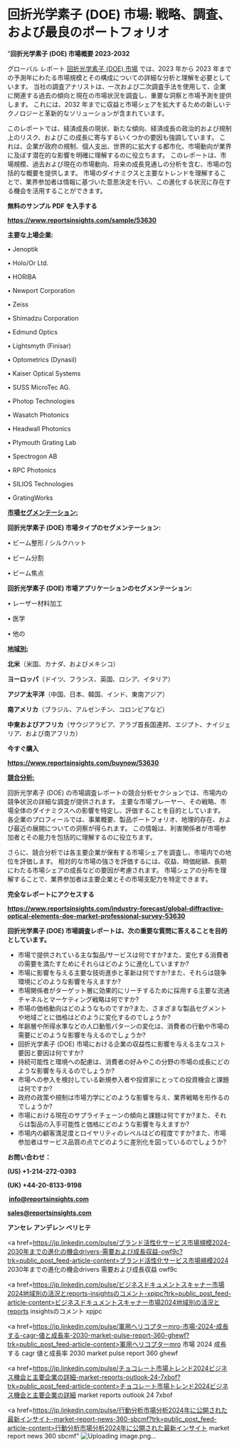 # 回折光学素子 (DOE) 市場: 戦略、調査、および最良のポートフォリオ

"<strong>回折光学素子 (DOE) 市場概要 2023-2032</strong>

グローバル レポート <a href=https://www.reportsinsights.com/sample/53630>回折光学素子 (DOE) 市場</a> では、2023 年から 2023 年までの予測年にわたる市場規模とその構成についての詳細な分析と理解を必要としています。 当社の調査アナリストは、一次および二次調査手法を使用して、企業に関連する過去の傾向と現在の市場状況を調査し、重要な洞察と市場予測を提供します。 これには、2032 年までに収益と市場シェアを拡大​​するための新しいテクノロジーと革新的なソリューションが含まれています。

このレポートでは、経済成長の現状、新たな傾向、経済成長の政治的および規制上のリスク、およびこの成長に寄与するいくつかの要因も強調しています。 これは、企業が政府の規制、個人支出、世界的に拡大する都市化、市場動向が業界に及ぼす潜在的な影響を明確に理解するのに役立ちます。 このレポートは、市場規模、過去および現在の市場動向、将来の成長見通しの分析を含む、市場の包括的な概要を提供します。 市場のダイナミクスと主要なトレンドを理解することで、業界参加者は情報に基づいた意思決定を行い、この進化する状況に存在する機会を活用することができます。

<strong><b>無料のサンプル PDF を入手する</b></strong>

<a href=https://www.reportsinsights.com/sample/53630><strong><u>https://www.reportsinsights.com/sample/53630</u></strong></a>

<strong>主要な上場企業:</strong>

• Jenoptik

• Holo/Or Ltd.

• HORIBA

• Newport Corporation

• Zeiss

• Shimadzu Corporation

• Edmund Optics

• Lightsmyth (Finisar)

• Optometrics (Dynasil)

• Kaiser Optical Systems

• SUSS MicroTec AG.

• Photop Technologies

• Wasatch Photonics

• Headwall Photonics

• Plymouth Grating Lab

• Spectrogon AB

• RPC Photonics

• SILIOS Technologies

• GratingWorks

<strong><u>市場セグメンテーション</u></strong><strong><u>:</u></strong>

<strong>回折光学素子 (DOE) 市場タイプのセグメンテーション:</strong>

• ビーム整形 / シルクハット

• ビーム分割

• ビーム焦点

<strong>回折光学素子 (DOE) 市場アプリケーションのセグメンテーション:</strong>

• レーザー材料加工

• 医学

• 他の

<strong><u>地域別</u></strong><strong><u>:</u></strong>

<strong>北米</strong>（米国、カナダ、およびメキシコ）

<strong>ヨーロッパ</strong>（ドイツ、フランス、英国、ロシア、イタリア）

<strong>アジア太平洋</strong>（中国、日本、韓国、インド、東南アジア）

<strong>南アメリカ</strong>（ブラジル、アルゼンチン、コロンビアなど）

<strong>中東およびアフリカ</strong>（サウジアラビア、アラブ首長国連邦、エジプト、ナイジェリア、および南アフリカ）

<strong>今すぐ購入</strong>

<a href=https://www.reportsinsights.com/buynow/53630><strong><u>https://www.reportsinsights.com/buynow/53630</u></strong></a>

<strong><u>競合分析:</u></strong>

回折光学素子 (DOE) の市場調査レポートの競合分析セクションでは、市場内の競争状況の詳細な調査が提供されます。 主要な市場プレーヤー、その戦略、市場全体のダイナミクスへの影響を特定し、評価することを目的としています。 各企業のプロフィールでは、事業概要、製品ポートフォリオ、地理的存在、および最近の展開についての洞察が得られます。 この情報は、利害関係者が市場参加者とその能力を包括的に理解するのに役立ちます。

さらに、競合分析では各主要企業が保有する市場シェアを調査し、市場内での地位を評価します。 相対的な市場の強さを評価するには、収益、時価総額、長期にわたる市場シェアの成長などの要因が考慮されます。 市場シェアの分布を理解することで、業界参加者は主要企業とその市場支配力を特定できます。

<strong>完全なレポートにアクセスする</strong>

<a href=https://www.reportsinsights.com/industry-forecast/global-diffractive-optical-elements-doe-market-professional-survey-53630><strong><u><b>https://www.reportsinsights.com/industry-forecast/global-diffractive-optical-elements-doe-market-professional-survey-53630</b></u></strong></a>

<strong><b>回折光学素子 (DOE) 市場調査レポートは、次の重要な質問に答えることを目的としています。</b></strong>
<ul>
  <li>市場で提供されている主な製品/サービスは何ですか?また、変化する消費者の需要を満たすためにそれらはどのように進化していますか?</li>
  <li>市場に影響を与える主要な技術進歩と革新は何ですか?また、それらは競争環境にどのような影響を与えますか?</li>
  <li>市場関係者がターゲット層に効果的にリーチするために採用する主要な流通チャネルとマーケティング戦略は何ですか?</li>
  <li>市場の価格動向はどのようなものですか?また、さまざまな製品セグメントや地域ごとに価格はどのように変化するのでしょうか?</li>
  <li>年齢層や所得水準などの人口動態パターンの変化は、消費者の行動や市場の需要にどのような影響を与えるのでしょうか?</li>
  <li>回折光学素子 (DOE) 市場における企業の収益性に影響を与える主なコスト要因と要因は何ですか?</li>
  <li>持続可能性と環境への配慮は、消費者の好みやこの分野の市場の成長にどのような影響を与えるのでしょうか?</li>
  <li>市場への参入を検討している新規参入者や投資家にとっての投資機会と課題は何ですか?</li>
  <li>政府の政策や規制は市場力学にどのような影響を与え、業界戦略を形作るのでしょうか?</li>
  <li>市場における現在のサプライチェーンの傾向と課題は何ですか?また、それらは製品の入手可能性と価格にどのような影響を与えますか?</li>
  <li>市場内の顧客満足度とロイヤリティのレベルはどの程度ですか?また、市場参加者はサービス品質の点でどのように差別化を図っているのでしょうか?</li>
</ul>
<strong>お問い合わせ：</strong>

<strong>(US) +1-214-272-0393</strong>

<strong>(UK) +44-20-8133-9198</strong>

<strong> </strong><a href=info@reportsinsights.com><strong><u>info@reportsinsights.com</u></strong></a>

<a href=sales@reportsinsights.com><strong><u>sales@reportsinsights.com</u></strong></a>

<strong>アンセレ アンデレン ベリヒテ</strong>

<a href=https://jp.linkedin.com/pulse/ブランド活性化サービス市場規模2024-2030年までの進化の機会drivers-需要および成長収益-owf9c?trk=public_post_feed-article-content>ブランド活性化サービス市場規模2024 2030年までの進化の機会drivers 需要および成長収益 owf9c</a>

<a href=https://jp.linkedin.com/pulse/ビジネスドキュメントスキャナー市場2024地域別の活況とreports-insightsのコメント-xpjpc?trk=public_post_feed-article-content>ビジネスドキュメントスキャナー市場2024地域別の活況とreports insightsのコメント xpjpc</a>

<a href=https://jp.linkedin.com/pulse/軍用ヘリコプターmro-市場-2024-成長する-cagr-値と成長率-2030-market-pulse-report-360-ghewf?trk=public_post_feed-article-content>軍用ヘリコプターmro 市場 2024 成長する cagr 値と成長率 2030 market pulse report 360 ghewf</a>

<a href=https://jp.linkedin.com/pulse/チョコレート市場トレンド2024ビジネス機会と主要企業の詳細-market-reports-outlook-24-7xbof?trk=public_post_feed-article-content>チョコレート市場トレンド2024ビジネス機会と主要企業の詳細 market reports outlook 24 7xbof</a>

<a href=https://jp.linkedin.com/pulse/行動分析市場分析2024年に公開された最新インサイト-market-report-news-360-sbcmf?trk=public_post_feed-article-content>行動分析市場分析2024年に公開された最新インサイト market report news 360 sbcmf</a>"
![Uploading image.png…]()
